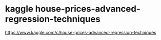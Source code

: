 # kaggle house-prices-advanced-regression-techniques
<https://www.kaggle.com/c/house-prices-advanced-regression-techniques>

